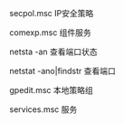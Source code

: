 

secpol.msc IP安全策略

comexp.msc 组件服务

netsta -an 查看端口状态

netstat -ano|findstr 查看端口

gpedit.msc 本地策略组

services.msc 服务


